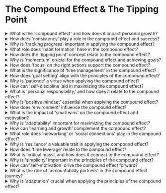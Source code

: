

# The Compound Effect & The Tipping Point

<details>
<summary>What is the 'compound effect' and how does it impact personal growth?</summary>

- The compound effect refers to small actions that accumulate over time.

- It leads to significant changes and personal growth.

- Consistent efforts create exponential results.

</details>

<details>
<summary>How does 'consistency' play a role in the compound effect and success?</summary>

- Consistency in actions is key to the compound effect's power.

- Repeating positive behaviors compounds their impact over time.

- Success is a result of consistent habits.

</details>

<details>
<summary>Why is 'tracking progress' important in applying the compound effect?</summary>

- Tracking progress helps measure the impact of small actions.

- It provides motivation and allows for adjustments.

- Progress tracking supports achieving goals.

</details>

<details>
<summary>What role does 'habit formation' have in the compound effect?</summary>

- Habit formation automates positive behaviors for long-term impact.

- It ensures consistent actions that compound over time.

- Establishing habits is essential for success.

</details>

<details>
<summary>How does the 'tipping point' concept relate to the compound effect?</summary>

- The tipping point is when small changes lead to a significant shift.

- The compound effect contributes to reaching the tipping point.

- Both concepts involve the power of small actions.

</details>

<details>
<summary>Why is 'momentum' crucial for the compound effect and achieving goals?</summary>

- Momentum builds as small actions compound over time.

- It accelerates progress and goal achievement.

- Maintaining momentum sustains the compound effect.

</details>

<details>
<summary>How does 'focus' on the right actions support the compound effect?</summary>

- Focusing on high-impact actions maximizes the compound effect.

- Identifying key areas for improvement is essential.

- Efficiency in actions amplifies the effect.

</details>

<details>
<summary>What is the significance of 'time management' in the compound effect?</summary>

- Effective time management ensures consistent actions over time.

- It prevents wasted time and maximizes the compound effect.

- Time management supports goal achievement.

</details>

<details>
<summary>How does 'goal setting' align with the principles of the compound effect?</summary>

- Setting clear goals provides direction for the compound effect.

- Goals help measure progress and maintain motivation.

- Goal setting enhances the impact of small actions.

</details>

<details>
<summary>Why is 'patience' a virtue when applying the compound effect?</summary>

- The compound effect takes time to manifest significant results.

- Patience and persistence are essential for success.

- Understanding the process requires patience.

</details>

<details>
<summary>How can 'self-discipline' aid in maximizing the compound effect?</summary>

- Self-discipline ensures consistent application of positive behaviors.

- It prevents distractions and deviations from the path of improvement.

- Self-discipline strengthens the compound effect.

</details>

<details>
<summary>What is 'personal responsibility,' and how does it relate to the compound effect?</summary>

- Personal responsibility means taking ownership of one's actions.

- It's crucial for the compound effect as it begins with individual choices.

- Accountability supports the effect.

</details>

<details>
<summary>Why is 'positive mindset' essential when applying the compound effect?</summary>

- A positive mindset fosters a belief in the power of small actions.

- It enhances motivation and resilience during setbacks.

- Positivity fuels the compound effect.

</details>

<details>
<summary>How does 'environment' influence the compound effect?</summary>

- A conducive environment supports consistent positive behaviors.

- It reduces obstacles and distractions that hinder progress.

- The right environment enhances the compound effect.

</details>

<details>
<summary>What is the impact of 'small wins' on the compound effect and motivation?</summary>

- Small wins build confidence and motivation for further action.

- They demonstrate the power of the compound effect in action.

- Celebrating small wins is important for success.

</details>

<details>
<summary>Why is 'adaptability' important for maximizing the compound effect?</summary>

- Adaptability allows for adjustments and improvements along the way.

- It ensures that actions remain effective as circumstances change.

- Adapting supports sustained growth.

</details>

<details>
<summary>How can 'learning and growth' complement the compound effect?</summary>

- Continuous learning and growth fuel the compound effect.

- Expanding knowledge and skills magnify the impact of actions.

- Personal development aligns with the effect.

</details>

<details>
<summary>What role does 'networking' or 'social connections' play in the compound effect?</summary>

- Networking can provide opportunities and resources that amplify the effect.

- Building strong social connections supports personal growth.

- Connections can facilitate progress.

</details>

<details>
<summary>Why is 'resilience' a valuable trait in applying the compound effect?</summary>

- Resilience helps overcome setbacks and challenges along the way.

- It ensures that obstacles don't derail progress.

- Resilience is crucial for long-term success.

</details>

<details>
<summary>How does 'time leverage' relate to the compound effect?</summary>

- Time leverage involves using time efficiently to maximize results.

- The compound effect magnifies the impact of time leverage.

- Efficient use of time accelerates the effect.

</details>

<details>
<summary>What is 'critical mass,' and how does it connect to the compound effect?</summary>

- Critical mass is the point where change becomes unstoppable.

- The compound effect can lead to critical mass in personal growth.

- Small actions build up to reach this point.

</details>

<details>
<summary>Why is 'simplicity' important in the principles of the compound effect?</summary>

- Simplicity ensures that actions are easy to implement and sustain.

- Complexity can hinder the application of the compound effect.

- Simplicity supports consistency.

</details>

<details>
<summary>How can 'self-motivation' drive the compound effect forward?</summary>

- Self-motivation ensures that actions continue even without external incentives.

- It sustains progress and momentum in the compound effect.

- Internal drive is crucial for success.

</details>

<details>
<summary>What is the role of 'accountability partners' in the compound effect journey?</summary>

- Accountability partners provide support and motivation.

- They help maintain consistency and progress in the compound effect.

- Partners hold each other accountable.

</details>

<details>
<summary>Why is 'adaptation' crucial when applying the principles of the compound effect?</summary>

- Adaptation allows for flexibility in response to changing circumstances.

- It ensures that actions remain effective over time.

- Adaptation supports sustained growth.

</details>

